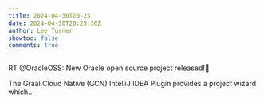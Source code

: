 ```yaml
---
title: 2024-04-30T20-25
date: 2024-04-30T20:25:30Z
author: Lee Turner
showtoc: false
comments: true
---
```


RT @OracleOSS: New Oracle open source project released!🎉

The Graal Cloud Native (GCN) IntelliJ IDEA Plugin provides a project wizard which…

